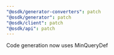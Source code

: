```yaml
---
"@osdk/generator-converters": patch
"@osdk/generator": patch
"@osdk/client": patch
"@osdk/api": patch
---
```


Code generation now uses MinQueryDef
